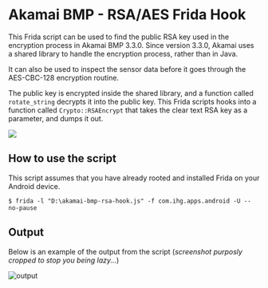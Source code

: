
# Akamai BMP - RSA/AES Frida Hook
This Frida script can be used to find the public RSA key used in the encryption process in Akamai BMP 3.3.0. Since version 3.3.0, Akamai uses a shared library to handle the encryption process, rather than in Java.

It can also be used to inspect the sensor data before it goes through the AES-CBC-128 encryption routine.

The public key is encrypted inside the shared library, and a function called `rotate_string` decrypts it into the public key. This Frida scripts hooks into a function called `Crypto::RSAEncrypt` that takes the clear text RSA key as a parameter, and dumps it out.

![](https://i.imgur.com/7z8RQlU.png)

## How to use the script
This script assumes that you have already rooted and installed Frida on your Android device.
```console
$ frida -l "D:\akamai-bmp-rsa-hook.js" -f com.ihg.apps.android -U --no-pause
```

## Output
Below is an example of the output from the script (*screenshot purposly cropped to stop you being lazy...*)

![output](https://i.imgur.com/FpmV2fm.png)
